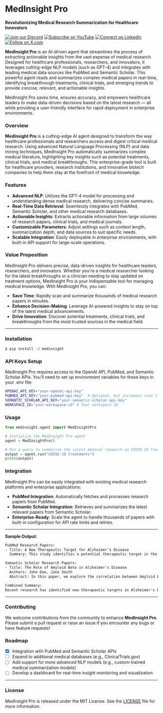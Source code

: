 
# **MedInsight Pro**

**Revolutionizing Medical Research Summarization for Healthcare Innovators**


[![Join our Discord](https://img.shields.io/badge/Discord-Join%20our%20server-5865F2?style=for-the-badge&logo=discord&logoColor=white)](https://discord.gg/agora-999382051935506503) [![Subscribe on YouTube](https://img.shields.io/badge/YouTube-Subscribe-red?style=for-the-badge&logo=youtube&logoColor=white)](https://www.youtube.com/@kyegomez3242) [![Connect on LinkedIn](https://img.shields.io/badge/LinkedIn-Connect-blue?style=for-the-badge&logo=linkedin&logoColor=white)](https://www.linkedin.com/in/kye-g-38759a207/) [![Follow on X.com](https://img.shields.io/badge/X.com-Follow-1DA1F2?style=for-the-badge&logo=x&logoColor=white)](https://x.com/kyegomezb)


**MedInsight Pro** is an AI-driven agent that streamlines the process of extracting actionable insights from the vast expanse of medical research. Designed for healthcare professionals, researchers, and innovators, it leverages cutting-edge NLP models (such as GPT-4) and integrates with leading medical data sources like PubMed and Semantic Scholar. This powerful agent reads and summarizes complex medical papers in real-time, identifying breakthrough treatments, clinical trials, and emerging trends to provide concise, relevant, and actionable insights.

MedInsight Pro saves time, ensures accuracy, and empowers healthcare leaders to make data-driven decisions based on the latest research — all while providing a user-friendly interface for rapid deployment in enterprise environments.

### Overview
**MedInsight Pro** is a cutting-edge AI agent designed to transform the way healthcare professionals and researchers access and digest critical medical research. Using advanced Natural Language Processing (NLP) and data mining techniques, MedInsight Pro automatically summarizes complex medical literature, highlighting key insights such as potential treatments, clinical trials, and medical breakthroughs. This enterprise-grade tool is built for healthcare providers, research institutions, and innovative biotech companies to help them stay at the forefront of medical knowledge.

### Features
- **Advanced NLP**: Utilizes the GPT-4 model for processing and understanding dense medical research, delivering concise summaries.
- **Real-Time Data Retrieval**: Seamlessly integrates with PubMed, Semantic Scholar, and other medical research databases.
- **Actionable Insights**: Extracts actionable information from large volumes of research papers, clinical trials, and medical journals.
- **Customizable Parameters**: Adjust settings such as context length, summarization depth, and data sources to suit specific needs.
- **Scalable Integration**: Easily deployable in enterprise environments, with built-in API support for large-scale operations.

### Value Proposition
MedInsight Pro delivers precise, data-driven insights for healthcare leaders, researchers, and innovators. Whether you're a medical researcher looking for the latest breakthroughs or a clinician needing to stay updated on treatment options, MedInsight Pro is your indispensable tool for managing medical knowledge. With MedInsight Pro, you can:

- **Save Time**: Rapidly scan and summarize thousands of medical research papers in minutes.
- **Enhance Decision-Making**: Leverage AI-powered insights to stay on top of the latest medical advancements.
- **Drive Innovation**: Discover potential treatments, clinical trials, and breakthroughs from the most trusted sources in the medical field.

---

### Installation

```bash
$ pip install -U medinsight
```

### API Keys Setup
MedInsight Pro requires access to the OpenAI API, PubMed, and Semantic Scholar APIs. You’ll need to set up environment variables for these keys in your .env file:

```bash
OPENAI_API_KEY="your-openai-api-key"
PUBMED_API_KEY="your-pubmed-api-key"  # Optional, but increases rate limits
SEMANTIC_SCHOLAR_API_KEY="your-semantic-scholar-api-key"
WORKSPACE_ID="your-workspace-id" # Your workspace ID 
```

### Usage

```python
from medinsight.agent import MedInsightPro

# Initialize the MedInsight Pro agent
agent = MedInsightPro()

# Run a query to summarize the latest medical research on COVID-19 treatments
output = agent.run("COVID-19 treatments")
print(output)

```

### Integration
MedInsight Pro can be easily integrated with existing medical research platforms and enterprise applications:

- **PubMed Integration**: Automatically fetches and processes research papers from PubMed.
- **Semantic Scholar Integration**: Retrieves and summarizes the latest relevant papers from Semantic Scholar.
- **Enterprise-Ready**: Scale the agent to handle thousands of papers with built-in configuration for API rate limits and retries.

---


**Sample Output**:

```txt
PubMed Research Papers:
- Title: A New Therapeutic Target for Alzheimer's Disease
  Summary: This study identifies a potential therapeutic target in the progression of Alzheimer's Disease...

Semantic Scholar Research Papers:
- Title: The Role of Amyloid Beta in Alzheimer's Disease
  Authors: John Doe, Jane Smith
  Abstract: In this paper, we explore the correlation between Amyloid Beta buildup and the progression of Alzheimer's Disease...

Combined Summary:
Recent research has identified new therapeutic targets in Alzheimer's Disease, with studies showing potential in slowing disease progression. Key findings include...
```

---

### Contributing
We welcome contributions from the community to enhance **MedInsight Pro**. Please submit a pull request or raise an issue if you encounter any bugs or have feature requests!

### Roadmap
- [x] Integration with PubMed and Semantic Scholar APIs
- [ ] Expand to additional medical databases (e.g., ClinicalTrials.gov)
- [ ] Add support for more advanced NLP models (e.g., custom-trained medical summarization models)
- [ ] Develop a dashboard for real-time insight monitoring and visualization

---

### License
MedInsight Pro is released under the MIT License. See the [LICENSE](LICENSE) file for more information.
